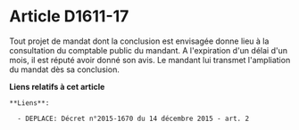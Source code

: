 # Article D1611-17

Tout projet de mandat dont la conclusion est envisagée donne lieu à la consultation du comptable public du mandant. A
l'expiration d'un délai d'un mois, il est réputé avoir donné son avis. Le mandant lui transmet l'ampliation du mandat dès sa
conclusion.

**Liens relatifs à cet article**

	**Liens**:

	  - DEPLACE: Décret n°2015-1670 du 14 décembre 2015 - art. 2
